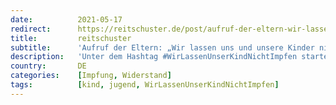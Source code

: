 ```yaml
---
date:          2021-05-17
redirect:      https://reitschuster.de/post/aufruf-der-eltern-wir-lassen-uns-und-unsere-kinder-nicht-impfen/
title:         reitschuster
subtitle:      'Aufruf der Eltern: „Wir lassen uns und unsere Kinder nicht impfen"'
description:   'Unter dem Hashtag #WirLassenUnserKindNichtImpfen startet der Pädagoge und Visualisierungstherapeut Maurice Janich eine neue Aktion gegen die Corona-Impfung. Betroffene, darunter Prominente wie Michael Ballweg erklären in kurzen Videos, warum der viel gepriesene "Pieks" für sie tabu ist.'
country:       DE
categories:    [Impfung, Widerstand]
tags:          [kind, jugend, WirLassenUnserKindNichtImpfen]
---
```

